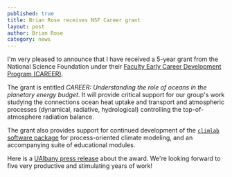 ```yaml
---
published: true
title: Brian Rose receives NSF Career grant
layout: post
author: Brian Rose 
category: news
---
```


I'm very pleased to announce that I have received a 5-year grant from the National Science Foundation under their [Faculty Early Career Development Program (CAREER)](http://www.nsf.gov/funding/pgm_summ.jsp?pims_id=503214). 

The grant is entitled *CAREER: Understanding the role of oceans in the planetary energy budget*. It will provide critical support for our group's work studying the connections ocean heat uptake and transport and atmospheric processes (dynamical, radiative, hydrological) controlling the top-of-atmosphere radiation balance. 

The grant also provides support for continued development of the [`climlab` software package](https://github.com/brian-rose/climlab.git) for process-oriented climate modeling, and an accompanying suite of educational modules. 

Here is a [UAlbany press release](http://www.albany.edu/news/60872.php) about the award. We're looking forward to five very productive and stimulating years of work!